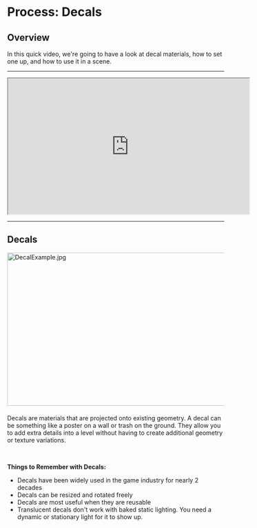 # Process: Decals

<h2>Overview</h2>
<p>In this quick video, we're going to have a look at decal materials, how to set one up, and how to use it in a scene.</p>
<hr>
<p><iframe src="https://www.youtube.com/embed/m_bOB43O8rE?rel=0" width="560" height="315" allowfullscreen="allowfullscreen" allow="accelerometer; autoplay; clipboard-write; encrypted-media; gyroscope; picture-in-picture"></iframe></p>
<hr>
<h2 style="text-align: left;">Decals</h2>
<p><img style="float: right; padding: 0 0 20px 20px;" src="https://vertexschool.instructure.com/courses/17/files/862/preview" alt="DecalExample.jpg" width="600" height="355" data-api-endpoint="https://vertexschool.instructure.com/api/v1/courses/17/files/862" data-api-returntype="File"></p>
<p>Decals are materials that are projected onto existing geometry. A decal can be something like a poster on a wall or trash on the ground. They allow you to add extra details into a level without having to create additional geometry or texture variations.</p>
<p>&nbsp;</p>
<p><strong>Things to Remember with Decals:</strong></p>
<ul>
<li>Decals have been widely used in the game industry for nearly 2 decades</li>
<li>Decals can be resized and rotated freely</li>
<li>Decals are most useful when they are reusable</li>
<li>Translucent decals don't work with baked static lighting. You need a dynamic or stationary light for it to show up.</li>
</ul>
<p>&nbsp;</p>